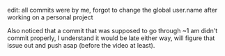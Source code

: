 edit: all commits were by me, forgot to change the global user.name after working on a personal project

Also noticed that a commit that was supposed to go through ~1 am didn't commit properly, I understand it would be late either way, will figure that issue out and push asap (before the video at least).

